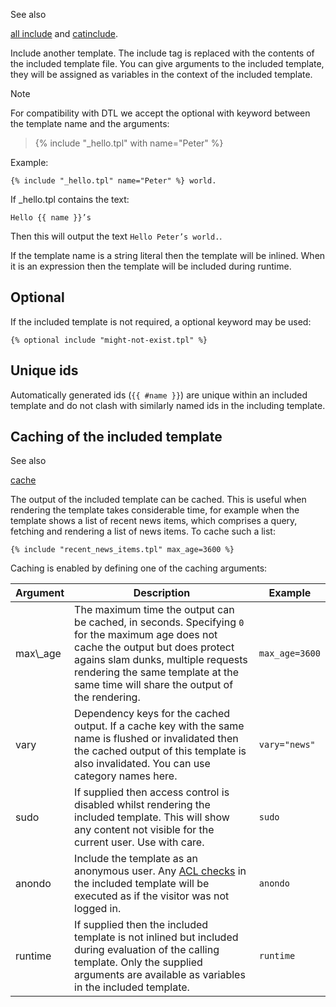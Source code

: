 See also

[all include](/id/doc_template_tag_tag_all_include) and [catinclude](/id/doc_template_tag_tag_catinclude).

Include another template. The include tag is replaced with the contents of the included template file. You can give arguments to the included template, they will be assigned as variables in the context of the included template.

Note

For compatibility with DTL we accept the optional with keyword between the template name and the arguments:


> \{% include "\_hello.tpl" with name="Peter" %\}

Example:


```django
{% include "_hello.tpl" name="Peter" %} world.
```

If \_hello.tpl contains the text:


```django
Hello {{ name }}’s
```

Then this will output the text `Hello Peter’s world.`.

If the template name is a string literal then the template will be inlined. When it is an expression then the template will be included during runtime.



Optional
--------

If the included template is not required, a optional keyword may be used:


```django
{% optional include "might-not-exist.tpl" %}
```



Unique ids
----------

Automatically generated ids (`{{ #name }}`) are unique within an included template and do not clash with similarly named ids in the including template.



Caching of the included template
--------------------------------

See also

[cache](/id/doc_template_tag_tag_cache)

The output of the included template can be cached. This is useful when rendering the template takes considerable time, for example when the template shows a list of recent news items, which comprises a query, fetching and rendering a list of news items. To cache such a list:


```django
{% include "recent_news_items.tpl" max_age=3600 %}
```

Caching is enabled by defining one of the caching arguments:

| Argument  | Description                                                                      | Example        |
| --------- | -------------------------------------------------------------------------------- | -------------- |
| max\\_age | The maximum time the output can be cached, in seconds. Specifying `0` for the maximum age does not cache the output but does protect agains slam dunks, multiple requests rendering the same template at the same time will share the output of the rendering. | `max_age=3600` |
| vary      | Dependency keys for the cached output. If a cache key with the same name is flushed or invalidated then the cached output of this template is also invalidated. You can use category names here. | `vary="news"`  |
| sudo      | If supplied then access control is disabled whilst rendering the included template. This will show any content not visible for the current user. Use with care. | `sudo`         |
| anondo    | Include the template as an anonymous user. Any [ACL checks](/id/doc_model_model_acl) in the included template will be executed as if the visitor was not logged in. | `anondo`       |
| runtime   | If supplied then the included template is not inlined but included during evaluation of the calling template. Only the supplied arguments are available as variables in the included template. | `runtime`      |